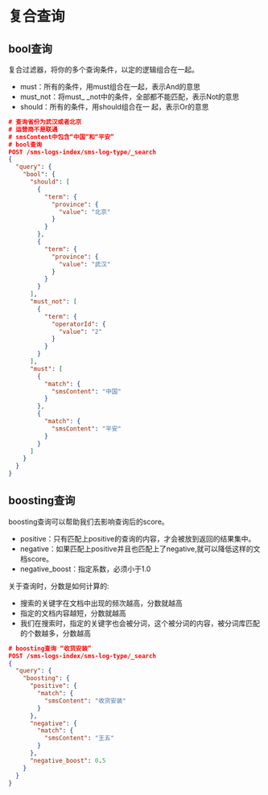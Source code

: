 # 复合查询

## bool查询

复合过滤器，将你的多个查询条件，以定的逻辑组合在一起。

- must：所有的条件，用must组合在一起，表示And的意思
- must_not：将must_ _not中的条件，全部都不能匹配，表示Not的意思
- should：所有的条件，用should组合在一 起，表示Or的意思

```json
# 查询省份为武汉或者北京
# 运营商不是联通
# smsContent中包含“中国”和“平安”
# bool查询
POST /sms-logs-index/sms-log-type/_search
{
  "query": {
    "bool": {
      "should": [
        {
          "term": {
            "province": {
              "value": "北京"
            }
          }
        },
        {
          "term": {
            "province": {
              "value": "武汉"
            }
          }
        }
      ],
      "must_not": [
        {
          "term": {
            "operatorId": {
              "value": "2"
            }
          }
        }
      ],
      "must": [
        {
          "match": {
            "smsContent": "中国"
          }
        },
        {
          "match": {
            "smsContent": "平安"
          }
        }
      ]
    }
  }
}
```

## boosting查询

boosting查询可以帮助我们去影响查询后的score。

- positive：只有匹配上positive的查询的内容，才会被放到返回的结果集中。
- negative：如果匹配上positive并且也匹配上了negative,就可以降低这样的文档score。
- negative_boost：指定系数，必须小于1.0

关于查询时，分数是如何计算的:

- 搜索的关键字在文档中出现的频次越高，分数就越高
- 指定的文档内容越短，分数就越高
- 我们在搜索时，指定的关键字也会被分词，这个被分词的内容，被分词库匹配的个数越多，分数越高

```json
# boosting查询 “收货安装”
POST /sms-logs-index/sms-log-type/_search
{
  "query": {
    "boosting": {
      "positive": {
        "match": {
          "smsContent": "收货安装"
        }
      },
      "negative": {
        "match": {
          "smsContent": "王五"
        }
      },
      "negative_boost": 0.5
    }
  }
}
```